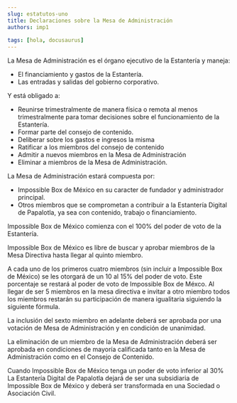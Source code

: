 ```yaml
---
slug: estatutos-uno
title: Declaraciones sobre la Mesa de Administración
authors: imp1
  
tags: [hola, docusaurus]
---
```


La Mesa de Administración es el órgano ejecutivo de la Estantería y maneja:

- El financiamiento y gastos de la Estantería.
- Las entradas y salidas del gobierno corporativo.

Y está obligado a: 

- Reunirse trimestralmente de manera física o remota al menos trimestralmente para tomar decisiones sobre el funcionamiento de la Estantería.
- Formar parte del consejo de contenido.
- Deliberar sobre los gastos e ingresos la misma
- Ratificar a los miembros del consejo de contenido
- Admitir a nuevos miembros en la Mesa de Administración
- Eliminar a miembros de la Mesa de Administración.

La Mesa de Administración estará compuesta por:

- Impossible Box de México en su caracter de fundador y administrador principal.
- Otros miembros que se comprometan a contribuir a la Estantería Digital de Papalotla, ya sea con contenido, trabajo o financiamiento.

Impossible Box de México comienza con el 100% del poder de voto de la Estantería.

Impossible Box de México es libre de buscar y  aprobar miembros de la Mesa Directiva hasta llegar al quinto miembro.

A cada uno de los primeros cuatro miembros (sin incluir a Impossible Box de México) se les otorgará de un 10 al 15% del poder de voto. Este porcentaje se restará al poder de voto de Impossible Box de Méxco. Al llegar de ser 5 miembros en la mesa directiva e invitar a otro miembro todos los miembros restarán su participación de manera igualitaria siguiendo la siguiente fórmula.

La inclusión del sexto miembro en adelante deberá ser aprobada por una votación de Mesa de Administración y en condición de unanimidad.

La eliminación de un miembro de la Mesa de Administración deberá ser aprobada en condiciones de mayoría calificada tanto en la Mesa de Administración como en el Consejo de Contenido.

Cuando Impossible Box de México tenga un poder de voto inferior al 30% La Estantería Digital de Papalotla dejará de ser una subsidiaria de Impossible Box de México y deberá ser transformada en una Sociedad o Asociación Civil.